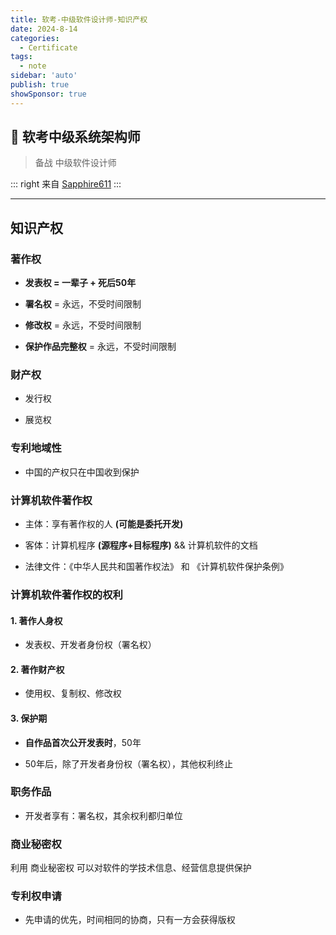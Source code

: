 ```yaml
---
title: 软考-中级软件设计师-知识产权
date: 2024-8-14
categories:
  - Certificate
tags:
  - note
sidebar: 'auto'
publish: true
showSponsor: true
---
```

## 👋 软考中级系统架构师

> 备战 中级软件设计师

::: right
来自 [Sapphire611](http://sapphire611.github.io)
:::

---

## 知识产权

### 著作权

- **发表权 = 一辈子 + 死后50年**

- **署名权** = 永远，不受时间限制

- **修改权** = 永远，不受时间限制

- **保护作品完整权**  = 永远，不受时间限制

### 财产权

- 发行权

- 展览权

### 专利地域性

- 中国的产权只在中国收到保护 

### 计算机软件著作权

- 主体：享有著作权的人 **(可能是委托开发)**

- 客体：计算机程序 **(源程序+目标程序)** && 计算机软件的文档

- 法律文件：《中华人民共和国著作权法》 和 《计算机软件保护条例》

### 计算机软件著作权的权利

#### 1. 著作人身权
  
- 发表权、开发者身份权（署名权）

#### 2. 著作财产权

- 使用权、复制权、修改权

#### 3. 保护期 

- **自作品首次公开发表时**，50年

- 50年后，除了开发者身份权（署名权），其他权利终止

### 职务作品

- 开发者享有：署名权，其余权利都归单位

### 商业秘密权

利用 商业秘密权 可以对软件的学技术信息、经营信息提供保护

### 专利权申请 

- 先申请的优先，时间相同的协商，只有一方会获得版权